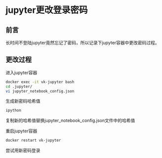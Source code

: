 # jupyter更改登录密码


## 前言

长时间不登陆jupyter竟然忘记了密码，所以记录下jupyter容器中更改密码过程。

## 更改过程

进入jupyter容器

```bash
docker exec -it vk-jupyter bash
cd .jupyter/
vi jupyter_notebook_config.json
```

生成新密码哈希值

```bash
ipython
```

复制新的哈希值替换jupyter_notebook_config.json文件中的哈希值

重启jupyter容器

```bash
docker restart vk-jupyter
```

尝试用新密码登录

